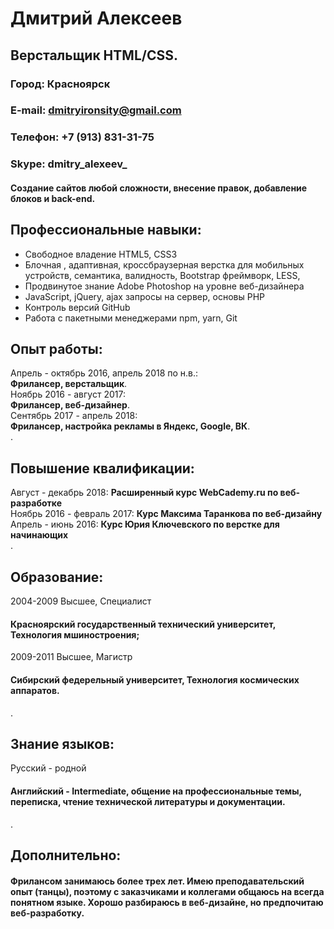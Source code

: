 # Дмитрий Алексеев
## Верстальщик HTML/CSS.
 
### Город: Красноярск
### E-mail: dmitryironsity@gmail.com
### Телефон: +7 (913) 831-31-75
### Skype: dmitry_alexeev_
 
#### Создание сайтов любой сложности, внесение правок, добавление блоков и back-end.

## Профессиональные навыки:
- Свободное владение HTML5, CSS3
- Блочная , адаптивная, кроссбраузерная верстка для мобильных устройств, семантика, валидность, Bootstrap фреймворк, LESS, 
- Продвинутое знание Adobe Photoshop на уровне веб-дизайнера
- JavaScript, jQuery, ajax запросы на сервер, основы PHP
- Контроль версий GitHub
- Работа с пакетными менеджерами npm, yarn, Git

## Опыт работы:
Апрель - октябрь 2016, апрель 2018 по н.в.:  
**Фрилансер, верстальщик**.  
Ноябрь 2016 - август 2017:  
**Фрилансер, веб-дизайнер**.  
Сентябрь 2017 - апрель 2018:  
**Фрилансер, настройка рекламы в Яндекс, Google, ВК**.  
.
## Повышение квалификации: 
Август - декабрь 2018: **Расширенный курс WebCademy.ru по веб-разработке**  
Ноябрь 2016 - февраль 2017: **Курс Максима Таранкова по веб-дизайну**  
Апрель - июнь 2016: **Курс Юрия Ключевского по верстке для начинающих**  
.
## Образование:
2004-2009 Высшее, Специалист
#### Красноярский государственный технический университет, Технология мшиностроения;
2009-2011 Высшее, Магистр
#### Сибирский федерельный университет, Технология космических аппаратов.
.
## Знание языков:
Русский - родной
#### Английский - Intermediate, общение на профессиональные темы, переписка, чтение технической литературы и документации.
.
## Дополнительно:
#### Фрилансом занимаюсь более трех лет. Имею преподавательский опыт (танцы), поэтому с заказчиками и коллегами общаюсь на всегда понятном языке. Хорошо разбираюсь в веб-дизайне, но предпочитаю веб-разработку. 
